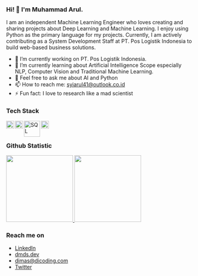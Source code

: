### Hi! 👋 I'm Muhammad Arul.

I am an independent Machine Learning Engineer who loves creating and sharing projects about Deep Learning and Machine Learning. I enjoy using Python as the primary language for my projects. Currently, I am actively contributing as a System Development Staff at PT. Pos Logistik Indonesia to build web-based business solutions.

- 🔭 I’m currently working on PT. Pos Logistik Indonesia.
- 🌱 I’m currently learning about Artificial Intelligence Scope especially NLP, Computer Vision and Traditional Machine Learning.
- 💬 Feel free to ask me about AI and Python
- 📫 How to reach me: syiarul41@outlook.co.id
- ⚡ Fun fact: I love to research like a mad scientist

### Tech Stack
  <a href="#"><img align="left" alt="JavaScript" title="JavaScript" width="21px" src="https://upload.wikimedia.org/wikipedia/commons/9/99/Unofficial_JavaScript_logo_2.svg" /></a>
<a href="#"><img align="left" alt="Python" title="Python" width="21px" src="https://s3.dualstack.us-east-2.amazonaws.com/pythondotorg-assets/media/community/logos/python-logo-only.png" /></a>
  <a href="#"><img align="left" alt="SQL" title="SQL" width="43px" src="https://upload.wikimedia.org/wikipedia/labs/8/8e/Mysql_logo.png" /></a>
  <a href="https://reactjs.org/"><img align="left" alt="React" title="React" width="21px" src="https://cdn.worldvectorlogo.com/logos/react-2.svg" /></a>
  <br>
  <br>
  
### Github Statistic
<p align="left">
<a href="https://github.com/dimasmds">
  <img height="180em" src="https://github-readme-stats-eight-theta.vercel.app/api?username=dimasmds&show_icons=true&theme=algolia&include_all_commits=true&count_private=true"/>
  <img height="180em" src="https://github-readme-stats-eight-theta.vercel.app/api/top-langs/?username=dimasmds&layout=compact&langs_count=8&theme=algolia"/>
</a>
</p>

### Reach me on
- <a href="https://linkedin.com/in/dimasmds/">LinkedIn</a>
- <a href="https://dmds.dev">dmds.dev</a>
- dimas@dicoding.com
- <a href="https://twitter/dimsmds">Twitter</a>
